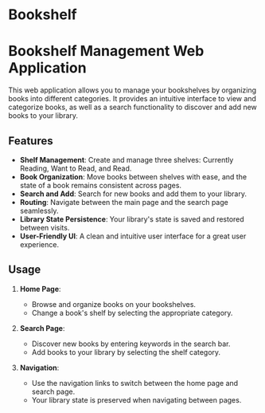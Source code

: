 # Bookshelf

# Bookshelf Management Web Application

This web application allows you to manage your bookshelves by organizing books into different categories. It provides an intuitive interface to view and categorize books, as well as a search functionality to discover and add new books to your library.


## Features

- **Shelf Management**: Create and manage three shelves: Currently Reading, Want to Read, and Read.
- **Book Organization**: Move books between shelves with ease, and the state of a book remains consistent across pages.
- **Search and Add**: Search for new books and add them to your library.
- **Routing**: Navigate between the main page and the search page seamlessly.
- **Library State Persistence**: Your library's state is saved and restored between visits.
- **User-Friendly UI**: A clean and intuitive user interface for a great user experience.

## Usage

1. **Home Page**:
   - Browse and organize books on your bookshelves.
   - Change a book's shelf by selecting the appropriate category.

2. **Search Page**:
   - Discover new books by entering keywords in the search bar.
   - Add books to your library by selecting the shelf category.

3. **Navigation**:
   - Use the navigation links to switch between the home page and search page.
   - Your library state is preserved when navigating between pages.


